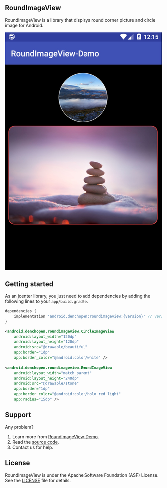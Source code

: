 ## RoundImageView

RoundImageView is a library that displays round corner picture and circle image for Android.

![RoundImageViewDemo.jpg](demo001.jpg) 

## Getting started

As an jcenter library, you just need to add dependencies by adding the following lines to your `app/build.gradle`.

```gradle
dependencies {
    implementation 'android.denchopen:roundimageview:{version}' // version could be update to the online lastest,current is 0.1.2
}
```

```xml
<android.denchopen.roundimageview.CircleImageView
    android:layout_width="120dp"
    android:layout_height="120dp"
    android:src="@drawable/beautiful"
    app:border="1dp"
    app:border_color="@android:color/white" />

<android.denchopen.roundimageview.RoundImageView
    android:layout_width="match_parent"
    android:layout_height="240dp"
    android:src="@drawable/stone"
    app:border="1dp"
    app:border_color="@android:color/holo_red_light"
    app:radius="15dp" />
```

## Support
Any problem?

1. Learn more from [RoundImageView-Demo](https://github.com/DenchOpen/RoundImageView-Demo).
2. Read the [source code](https://github.com/DenchOpen/RoundImageView-Demo/tree/master/roundimageview).
3. Contact us for help.

## License
RoundImageView is under the Apache Software Foundation (ASF) License. See the [LICENSE](LICENSE) file for details.
